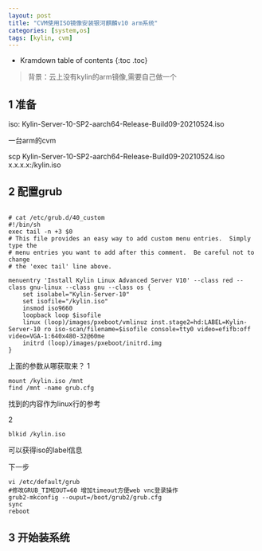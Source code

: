 ```yaml
---
layout: post
title: "CVM使用ISO镜像安装银河麒麟v10 arm系统"
categories: [system,os]
tags: [kylin, cvm]
---
```



* Kramdown table of contents
{:toc .toc}

> 背景：云上没有kylin的arm镜像,需要自己做一个

## 1 准备
iso: Kylin-Server-10-SP2-aarch64-Release-Build09-20210524.iso

一台arm的cvm

scp  Kylin-Server-10-SP2-aarch64-Release-Build09-20210524.iso  x.x.x.x:/kylin.iso

## 2 配置grub
```

# cat /etc/grub.d/40_custom
#!/bin/sh
exec tail -n +3 $0
# This file provides an easy way to add custom menu entries.  Simply type the
# menu entries you want to add after this comment.  Be careful not to change
# the 'exec tail' line above.

menuentry 'Install Kylin Linux Advanced Server V10' --class red --class gnu-linux --class gnu --class os {
    set isolabel="Kylin-Server-10"
    set isofile="/kylin.iso"
    insmod iso9660
    loopback loop $isofile
    linux (loop)/images/pxeboot/vmlinuz inst.stage2=hd:LABEL=Kylin-Server-10 ro iso-scan/filename=$isofile console=tty0 video=efifb:off video=VGA-1:640x480-32@60me
    initrd (loop)/images/pxeboot/initrd.img
}

```

上面的参数从哪获取来？
1 
```
mount /kylin.iso /mnt
find /mnt -name grub.cfg
```
找到的内容作为linux行的参考

2
```
blkid /kylin.iso
```
可以获得iso的label信息

下一步
```
vi /etc/default/grub
#修改GRUB_TIMEOUT=60 增加timeout方便web vnc登录操作
grub2-mkconfig --ouput=/boot/grub2/grub.cfg
sync
reboot
```

## 3 开始装系统
